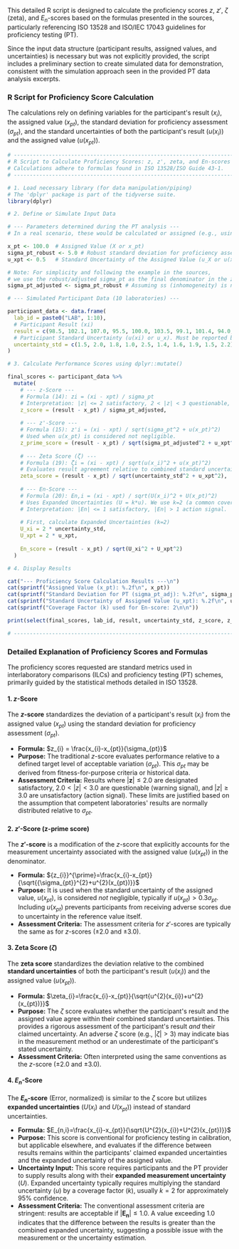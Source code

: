 This detailed R script is designed to calculate the proficiency scores $z$, $z'$, $\zeta$ (zeta), and $E_n$-scores based on the formulas presented in the sources, particularly referencing ISO 13528 and ISO/IEC 17043 guidelines for proficiency testing (PT).

Since the input data structure (participant results, assigned values, and uncertainties) is necessary but was not explicitly provided, the script includes a preliminary section to create simulated data for demonstration, consistent with the simulation approach seen in the provided PT data analysis excerpts.

### R Script for Proficiency Score Calculation

The calculations rely on defining variables for the participant's result ($x_i$), the assigned value ($x_{pt}$), the standard deviation for proficiency assessment ($\sigma_{pt}$), and the standard uncertainties of both the participant's result ($u(x_i)$) and the assigned value ($u(x_{pt})$).

```R
# -----------------------------------------------------------------------------
# R Script to Calculate Proficiency Scores: z, z', zeta, and En-scores
# Calculations adhere to formulas found in ISO 13528/ISO Guide 43-1.
# -----------------------------------------------------------------------------

# 1. Load necessary library (for data manipulation/piping)
# The 'dplyr' package is part of the tidyverse suite.
library(dplyr)

# 2. Define or Simulate Input Data

# --- Parameters determined during the PT analysis ---
# In a real scenario, these would be calculated or assigned (e.g., using robust methods like median/MAD)

x_pt <- 100.0  # Assigned Value (X or x_pt)
sigma_pt_robust <- 5.0 # Robust standard deviation for proficiency assessment (sigma_pt)
u_xpt <- 0.5   # Standard Uncertainty of the Assigned Value (u_X or u(x_pt))

# Note: For simplicity and following the example in the sources, 
# we use the robust/adjusted sigma_pt as the final denominator in the z-score/z'-score calculations.
sigma_pt_adjusted <- sigma_pt_robust # Assuming ss (inhomogeneity) is negligible or already incorporated

# --- Simulated Participant Data (10 laboratories) ---

participant_data <- data.frame(
  lab_id = paste0("LAB", 1:10),
  # Participant Result (xi)
  result = c(98.5, 102.1, 107.0, 95.5, 100.0, 103.5, 99.1, 101.4, 94.0, 105.9),
  # Participant Standard Uncertainty (u(xi) or u_x). Must be reported by NRLs.
  uncertainty_std = c(1.5, 2.0, 1.8, 1.0, 2.5, 1.4, 1.6, 1.9, 1.5, 2.2) 
)

# 3. Calculate Performance Scores using dplyr::mutate()

final_scores <- participant_data %>%
  mutate(
    # --- z-Score ---
    # Formula (14): zi = (xi - xpt) / sigma_pt
    # Interpretation: |z| <= 2 satisfactory, 2 < |z| < 3 questionable, |z| >= 3 unsatisfactory
    z_score = (result - x_pt) / sigma_pt_adjusted,
    
    # --- z'-Score ---
    # Formula (15): z'i = (xi - xpt) / sqrt(sigma_pt^2 + u(x_pt)^2)
    # Used when u(x_pt) is considered not negligible.
    z_prime_score = (result - x_pt) / sqrt(sigma_pt_adjusted^2 + u_xpt^2),
    
    # --- Zeta Score (ζ) ---
    # Formula (19): ζi = (xi - xpt) / sqrt(u(x_i)^2 + u(x_pt)^2)
    # Evaluates result agreement relative to combined standard uncertainties.
    zeta_score = (result - x_pt) / sqrt(uncertainty_std^2 + u_xpt^2),
    
    # --- En-Score ---
    # Formula (20): En,i = (xi - xpt) / sqrt(U(x_i)^2 + U(x_pt)^2)
    # Uses Expanded Uncertainties (U = k*u). We use k=2 (a common coverage factor).
    # Interpretation: |En| <= 1 satisfactory, |En| > 1 action signal.
    
    # First, calculate Expanded Uncertainties (k=2)
    U_xi = 2 * uncertainty_std,
    U_xpt = 2 * u_xpt,
    
    En_score = (result - x_pt) / sqrt(U_xi^2 + U_xpt^2)
  )

# 4. Display Results

cat("--- Proficiency Score Calculation Results ---\n")
cat(sprintf("Assigned Value (x_pt): %.2f\n", x_pt))
cat(sprintf("Standard Deviation for PT (sigma_pt_adj): %.2f\n", sigma_pt_adjusted))
cat(sprintf("Standard Uncertainty of Assigned Value (u_xpt): %.2f\n", u_xpt))
cat(sprintf("Coverage Factor (k) used for En-score: 2\n\n"))

print(select(final_scores, lab_id, result, uncertainty_std, z_score, z_prime_score, zeta_score, En_score))

# -----------------------------------------------------------------------------
```

### Detailed Explanation of Proficiency Scores and Formulas

The proficiency scores requested are standard metrics used in interlaboratory comparisons (ILCs) and proficiency testing (PT) schemes, primarily guided by the statistical methods detailed in ISO 13528.

#### 1. $z$-Score

The **$z$-score** standardizes the deviation of a participant's result ($x_i$) from the assigned value ($x_{pt}$) using the standard deviation for proficiency assessment ($\sigma_{pt}$).

*   **Formula:** $z_{i} = \frac{x_{i}-x_{pt}}{\sigma_{pt}}$
*   **Purpose:** The traditional $z$-score evaluates performance relative to a defined target level of acceptable variation ($\sigma_{pt}$). This $\sigma_{pt}$ may be derived from fitness-for-purpose criteria or historical data.
*   **Assessment Criteria:** Results where $|\mathbf{z}| \le 2.0$ are designated satisfactory, $2.0 < |z| < 3.0$ are questionable (warning signal), and $|z| \ge 3.0$ are unsatisfactory (action signal). These limits are justified based on the assumption that competent laboratories' results are normally distributed relative to $\sigma_{pt}$.

#### 2. $z'$-Score (z-prime score)

The **$z'$-score** is a modification of the $z$-score that explicitly accounts for the measurement uncertainty associated with the assigned value ($u(x_{pt})$) in the denominator.

*   **Formula:** ${z_{i}}^{\prime}=\frac{x_{i}-x_{pt}}{\sqrt{{\sigma_{pt}}^{2}+u^{2}(x_{pt})}}$
*   **Purpose:** It is used when the standard uncertainty of the assigned value, $u(x_{pt})$, is considered *not* negligible, typically if $u(x_{pt}) > 0.3 \sigma_{pt}$. Including $u(x_{pt})$ prevents participants from receiving adverse scores due to uncertainty in the reference value itself.
*   **Assessment Criteria:** The assessment criteria for $z'$-scores are typically the same as for $z$-scores ($\pm 2.0$ and $\pm 3.0$).

#### 3. Zeta Score ($\zeta$)

The **zeta score** standardizes the deviation relative to the combined **standard uncertainties** of both the participant's result ($u(x_i)$) and the assigned value ($u(x_{pt})$).

*   **Formula:** $\zeta_{i}=\frac{x_{i}-x_{pt}}{\sqrt{u^{2}(x_{i})+u^{2}(x_{pt})}}$
*   **Purpose:** The $\zeta$ score evaluates whether the participant's result and the assigned value agree within their combined standard uncertainties. This provides a rigorous assessment of the participant's result *and* their claimed uncertainty. An adverse $\zeta$ score (e.g., $|\zeta| > 3$) may indicate bias in the measurement method or an underestimate of the participant's stated uncertainty.
*   **Assessment Criteria:** Often interpreted using the same conventions as the $z$-score ($\pm 2.0$ and $\pm 3.0$).

#### 4. $E_n$-Score

The **$E_n$-score** (Error, normalized) is similar to the $\zeta$ score but utilizes **expanded uncertainties** ($U(x_i)$ and $U(x_{pt})$) instead of standard uncertainties.

*   **Formula:** $E_{n,i}=\frac{x_{i}-x_{pt}}{\sqrt{U^{2}(x_{i})+U^{2}(x_{pt})}}$
*   **Purpose:** This score is conventional for proficiency testing in calibration, but applicable elsewhere, and evaluates if the difference between results remains within the participants' claimed expanded uncertainties and the expanded uncertainty of the assigned value.
*   **Uncertainty Input:** This score requires participants and the PT provider to supply results along with their **expanded measurement uncertainty** ($U$). Expanded uncertainty typically requires multiplying the standard uncertainty ($u$) by a coverage factor ($k$), usually $k=2$ for approximately 95% confidence.
*   **Assessment Criteria:** The conventional assessment criteria are stringent: results are acceptable if $|\mathbf{E}_{\mathbf{n}}| \le 1.0$. A value exceeding 1.0 indicates that the difference between the results is greater than the combined expanded uncertainty, suggesting a possible issue with the measurement or the uncertainty estimation.
